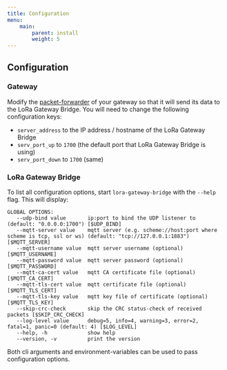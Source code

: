 ```yaml
---
title: Configuration
menu:
    main:
        parent: install
        weight: 5
---
```


## Configuration

### Gateway

Modify the [packet-forwarder](https://github.com/lora-net/packet_forwarder)
of your gateway so that it will send its data to the LoRa Gateway Bridge.
You will need to change the following configuration keys:

* `server_address` to the IP address / hostname of the LoRa Gateway Bridge
* `serv_port_up` to `1700` (the default port that LoRa Gateway Bridge is using)
* `serv_port_down` to `1700` (same)

### LoRa Gateway Bridge

To list all configuration options, start `lora-gateway-bridge` with the
`--help` flag. This will display:

```
GLOBAL OPTIONS:
   --udp-bind value       ip:port to bind the UDP listener to (default: "0.0.0.0:1700") [$UDP_BIND]
   --mqtt-server value    mqtt server (e.g. scheme://host:port where scheme is tcp, ssl or ws) (default: "tcp://127.0.0.1:1883") [$MQTT_SERVER]
   --mqtt-username value  mqtt server username (optional) [$MQTT_USERNAME]
   --mqtt-password value  mqtt server password (optional) [$MQTT_PASSWORD]
   --mqtt-ca-cert value   mqtt CA certificate file (optional) [$MQTT_CA_CERT]
   --mqtt-tls-cert value  mqtt certificate file (optional) [$MQTT_TLS_CERT]
   --mqtt-tls-key value   mqtt key file of certificate (optional) [$MQTT_TLS_KEY]
   --skip-crc-check       skip the CRC status-check of received packets [$SKIP_CRC_CHECK]
   --log-level value      debug=5, info=4, warning=3, error=2, fatal=1, panic=0 (default: 4) [$LOG_LEVEL]
   --help, -h             show help
   --version, -v          print the version
```

Both cli arguments and environment-variables can be used to pass configuration
options.
